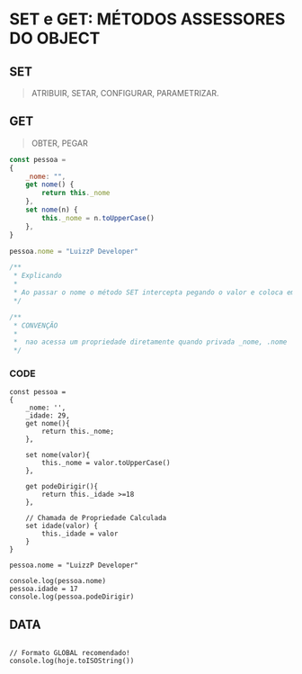 # SET e GET: MÉTODOS ASSESSORES DO OBJECT

## SET

> ATRIBUIR, SETAR, CONFIGURAR, PARAMETRIZAR.

## GET

> OBTER, PEGAR

```jsx
const pessoa =
{
    _nome: "",
    get nome() {
        return this._nome
    },
    set nome(n) {
        this._nome = n.toUpperCase()
    },
}

pessoa.nome = "LuizzP Developer"

/**
 * Explicando
 * 
 * Ao passar o nome o método SET intercepta pegando o valor e coloca em maiúscula o GET intercepta atribuindo o nome ja com os valore em maiúsculo
 */

/**
 * CONVENÇÃO
 * 
 *  nao acessa um propriedade diretamente quando privada _nome, .nome
 */

```

### CODE

```JSX
const pessoa = 
{
    _nome: '',
    _idade: 29,
    get nome(){
        return this._nome;
    },

    set nome(valor){
        this._nome = valor.toUpperCase()
    },

    get podeDirigir(){
        return this._idade >=18
    },

    // Chamada de Propriedade Calculada
    set idade(valor) {
        this._idade = valor
    }
}

pessoa.nome = "LuizzP Developer"

console.log(pessoa.nome)
pessoa.idade = 17
console.log(pessoa.podeDirigir)

```


## DATA

```JSX

// Formato GLOBAL recomendado!
console.log(hoje.toISOString())
```

